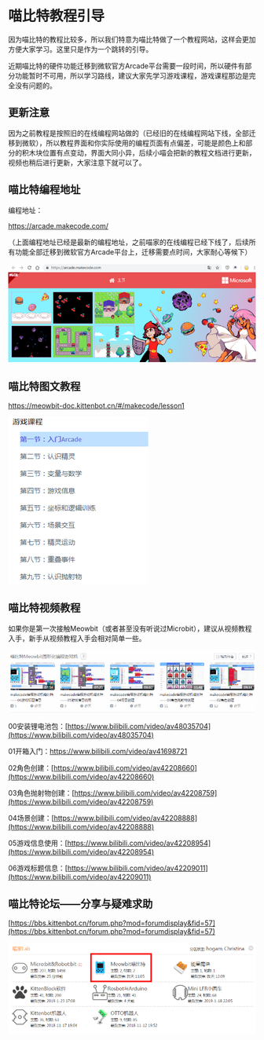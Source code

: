 # 喵比特教程引导

因为喵比特的教程比较多，所以我们特意为喵比特做了一个教程网站，这样会更加方便大家学习。这里只是作为一个跳转的引导。

近期喵比特的硬件功能迁移到微软官方Arcade平台需要一段时间，所以硬件有部分功能暂时不可用，所以学习路线，建议大家先学习游戏课程，游戏课程那边是完全没有问题的。

## 更新注意

因为之前教程是按照旧的在线编程网站做的（已经旧的在线编程网站下线，全部迁移到微软），所以教程界面和你实际使用的编程页面有点偏差，可能是颜色上和部分的积木块位置有点变动，界面大同小异，后续小喵会把新的教程文档进行更新，视频也稍后进行更新，大家注意下就可以了。

## 喵比特编程地址

编程地址：

https://arcade.makecode.com/

（上面编程地址已经是最新的编程地址，之前喵家的在线编程已经下线了，后续所有功能全部迁移到微软官方Arcade平台上，迁移需要点时间，大家耐心等候下）

![](./images/c01_01.png)

## 喵比特图文教程

https://meowbit-doc.kittenbot.cn/#/makecode/lesson1

![](./images/c01_05.png)

## 喵比特视频教程

如果你是第一次接触Meowbit（或者甚至没有听说过Microbit），建议从视频教程入手，新手从视频教程入手会相对简单一些。

![](./images/c01_04.png)



00安装锂电池包：[https://www.bilibili.com/video/av48035704](https://www.bilibili.com/video/av48035704)

01开箱入门：[https://www.bilibili.com/video/av41698721 ](https://www.bilibili.com/video/av41698721 )


02角色创建：[https://www.bilibili.com/video/av42208660](https://www.bilibili.com/video/av42208660) 


03角色抛射物创建：[https://www.bilibili.com/video/av42208759](https://www.bilibili.com/video/av42208759) 


04场景创建：[https://www.bilibili.com/video/av42208888](https://www.bilibili.com/video/av42208888) 


05游戏信息使用：[https://www.bilibili.com/video/av42208954](https://www.bilibili.com/video/av42208954) 


06游戏标题信息：[https://www.bilibili.com/video/av42209011](https://www.bilibili.com/video/av42209011) 

## 喵比特论坛——分享与疑难求助

[https://bbs.kittenbot.cn/forum.php?mod=forumdisplay&fid=57](https://bbs.kittenbot.cn/forum.php?mod=forumdisplay&fid=57)

![](./images/c01_03.png)